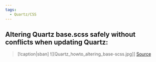 ```yaml
---
tags:
  - Quartz/CSS
---
```

## Altering Quartz base.scss safely without conflicts when updating Quartz:

> [!caption|sban]
>![[Quartz_howto_altering_base-scss.jpg]]
> [Source](https://discord.com/channels/927628110009098281/1099873354141421592/1114907958837518399)